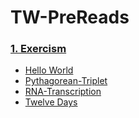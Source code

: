 # TW-PreReads

### [1. Exercism](https://github.com/Nithin18/TW-PreReads/tree/main/exercism "Exercism")
- [Hello World](https://github.com/Nithin18/TW-PreReads/tree/main/exercism/hello-world "Hello World")
- [Pythagorean-Triplet](https://github.com/Nithin18/TW-PreReads/tree/main/exercism/pythagorean-triplet "Pythagorean-Triplet")
- [RNA-Transcription](https://github.com/Nithin18/TW-PreReads/tree/main/exercism/rna-transcription "RNA-Transcription")
- [Twelve Days](https://github.com/Nithin18/TW-PreReads/tree/main/exercism/twelve-days "Twelve Days")

